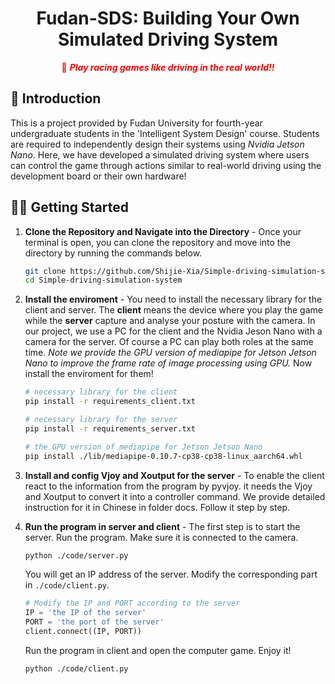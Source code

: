 <div align="center">
  <h1>Fudan-SDS: Building Your Own Simulated Driving System</h1>
  <span style="color:red">📢 <strong><i>Play racing games like driving in the real world!!</i></strong></span>
</div>

<h2>🎉 Introduction</h2>

This is a project provided by Fudan University for fourth-year undergraduate students in the 'Intelligent System Design' course. Students are required to independently design their systems using *Nvidia Jetson Nano*. Here, we have developed a simulated driving system where users can control the game through actions similar to real-world driving using the development board or their own hardware!


## 👨‍🚀 Getting Started

1. **Clone the Repository and Navigate into the Directory** - Once your terminal is open, you can clone the repository and move into the directory by running the commands below.
   ```bash
   git clone https://github.com/Shijie-Xia/Simple-driving-simulation-system.git
   cd Simple-driving-simulation-system
   ```
2. **Install the enviroment** - You need to install the necessary library for the client and server. The **client** means the device where you play the game while the **server** capture and analyse your posture with the camera. In our project, we use a PC for the client and the Nvidia Jeson Nano with a camera for the server. Of course a PC can play both roles at the same time. *Note we provide the GPU version of mediapipe for Jetson Jetson Nano to improve the frame rate of image processing using GPU.* Now install the enviroment for them!
    ```bash
    # necessary library for the client
    pip install -r requirements_client.txt

    # necessary library for the server
    pip install -r requirements_server.txt

    # the GPU version of mediapipe for Jetson Jetson Nano
    pip install ./lib/mediapipe-0.10.7-cp38-cp38-linux_aarch64.whl
    ```
3. **Install and config Vjoy and Xoutput for the server** - To enable the client react to the information from the program by pyvjoy. it needs the Vjoy and Xoutput to convert it into a controller command. We provide detailed instruction for it in Chinese in folder docs. Follow it step by step.

4. **Run the program in server and client** - The first step is to start the server. Run the program. Make sure it is connected to the camera.
    ``` bash
    python ./code/server.py
    ```
    You will get an IP address of the server. Modify the corresponding part in `./code/client.py`.

    ```python
    # Modify the IP and PORT according to the server
    IP = 'the IP of the server'
    PORT = 'the port of the server'
    client.connect((IP, PORT))
    ```
    Run the program in client and open the computer game. Enjoy it!

    ```bash
    python ./code/client.py
    ```
